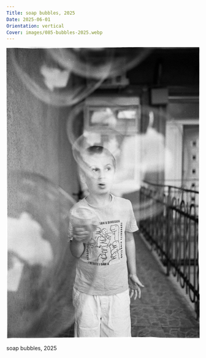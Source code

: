 ```yaml
---
Title: soap bubbles, 2025
Date: 2025-06-01
Orientation: vertical
Cover: images/085-bubbles-2025.webp
---
```


![soap bubbles, 2025](images/085-bubbles-2025@2x.webp)

soap bubbles, 2025
